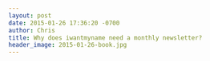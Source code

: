 ```yaml
---
layout: post
date: 2015-01-26 17:36:20 -0700
author: Chris
title: Why does iwantmyname need a monthly newsletter?
header_image: 2015-01-26-book.jpg
---
```


<!-- excerpt —>

Newsletters and blogs. Every corner of the internet seems to now be filled with newsletters and blogs in an ongoing competition for user attention. It's easy to take a cynical view and say that it’s all just unnecessary noise, but in a way, we’re all laying the groundwork for the future of how brands can communicate effectively in a marketplace where competition can literally be created overnight in a bedroom. The reality is that brand culture and the way it’s communicated is one of the last differentiating factors a company has (right after user experience and innovation, I’d say), so it’s hugely important.

But there’s a challenge. Digital startups today are looking to capture global audiences with smaller staffs, more competition, and leaner margins than the analog brands of yore. For example, here at iwantmyname, our current marketing/communications goal is to reach the entirety of the English-speaking world (and beyond) with 11 people and no giant marketing budget speak of. Basically, we've almost exclusively leveraged word-of-mouth to reach customers/visitors in 234 countries (Google Analytics even says we got a visit from N. Korea?)...something we're extremely proud of, but it's a constant grind to spread our message of simplicity even further—in a sincere way.

<!-- /excerpt —>

### Sincerity in brand messaging

Maybe I’m just a naive between-Millennial-and-Gen-Xer (Xennial?), but I often look at advertising as an insincere gesture. When I see display ads, I often think of them as giant billboards trying to subliminally make me like things (I don’t like you, but that cheeseburger looks delicious!). Social marketing is often the same—companies tweet mildly funny tidbits to their followers, hoping for some sort of delightful, friendly response. If their posts were personal notes or direct messages, they’d be charming, but it’s hard to be charmed by a message directed at no one.

There’s just so much noise. 10 tweets a day from each brand, three Facebook posts, display ads, news articles, sponsorships, appearances. As a consumer, I’m not looking for radio silence, I’m just yearning for a way to turn it off most of the week. I like to see innovation and ideas and compatible company cultures, but I don’t have the time or mental capacity to keep up with fifteen brands shouting at me everywhere I go. None of us do. 

So, as an iwantmyname brand ambassador, I feel like the responsible thing to do is to help create a way to deliver our thoughts and innovations without filling people's lives with even more noise—to compress all the clutter into one manageable chunk. In 2015, I really think this is the best way to follow brands.

### Sign up for the monthly newsletter

Most days we (along with so many other brands) publish blog posts, then do some connecting social posts—but it would be crazy to expect anyone to pay attention on a daily basis. If you follow the iwantmyname blog daily, as my mom would say, bless your heart. But let’s be honest…if you’re not a keeping up with the industry on a professional or semi-professional basis, you shouldn’t *have* to be thinking about domains all the time. We designed iwantmyname to be the simplest domain registrar on the internet because we *didn't* want people to have to regularly think about our end. 

We do have some interesting ideas though, and we regularly highlight features and give suggestions that can make lives easier. For example, if you’re looking to host a podcast, we recently added [Simplecast](https://iwantmyname.com/services/podcast/simplecast) to our available plugins. It’s a really neat platform—something we think you should know about. And we often post about new [generic top-level domains (gTLDs)](https://iwantmyname.com/domains/new-gtld-domain-extensions) coming out, which could inspire you to start the next great website. We’re also pretty big on startup culture, so we often write about new tools and thought technologies we find interesting.

So if you want some more of the above, or if you just want to know if our brand aligns with your ideals and priorities, the best/least-intrusive option is to [sign up for our newsletter](https://iwantmyname.com/monthly). Sure, it’s yet another thing  to sign up for, but in a way it sets you free. After you sign up, you can be certain we’ll deliver you our latest thoughts in one easily deletable email (seriously, one click and it’s gone), and after that, you can go back to thinking about whatever it is you should be thinking about—like your job, your family, or your hobby du jour.

Then, for more instant coverage, our social platforms (like [Twitter](https://twitter.com/iwantmyname) or [Facebook](https://www.facebook.com/iwantmyname)) work great. Our general social strategy is to only spread thoughts—and very few good thoughts can be condensed to 140 characters—so 1-3 times a day we post links to blogs we’ve written, plus the occasional update, and that’s about it. If you see something you find interesting, click on it, but if you don’t, don't sweat it.

***

### Stats also seem to support a monthly newsletter

I imagine it’s pretty clear by now that I prefer newsletters as the content driver for most brands, but the stats seem to support that thinking as well. If you’ve been an iwantmyname customer for a while, you’ve probably seen the yearly newsletter we send to remind people of our existence (we send it to every customer). Here are some stats from the end-of-2014 edition.

+ Sent to 99,960 mailboxes
+ 29.2% open rate (vs. the 14.7 industry average, according to MailChimp)

The most clicked items were:

1. the link to subscribe to the [new monthly newsletter](https://iwantmyname.com/monthly)
2. the [December domain discounts](https://iwantmyname.com/domains/special-offer), which tells me that a lot of the people interested in domain discounts aren’t regularly visiting our blog or site—which is perfectly understandable
3. the [link to help](https://docs.google.com/a/ideegeo.com/forms/d/1WzXl1WdMt8eRoH1Kprl5QtRXmX-L4Citp9dYXvzTHUs/viewform) with the iwantmyname API

I can’t say for certain that this is common for newsletters, but the analytics for this particular send seems to support the thinking that our customers would like a monthly edition, and that there are certain topics and tidbits people would like delivered to them on a semi-regular basis. That alone is reason enough to publish a monthly edition, so everything extra is gravy, as they say.

***

### TLDR?

Companies need monthly newsletters because people tend to appreciate news and ideas presented in unobtrusive, easily deletable packages. Brands are unique in that they have a ton of combined knowledge to share, but (I’m serious about this) customers shouldn’t have to spend more than 30 minutes a month to keep up with their latest thought technologies. If you want to follow a brand's blogs and social posts, that’s awesome, but you shouldn’t *have* to. 

So, if you’d like to hear more from us (unobtrusively), be sure to subscribe to our new monthly newsletter, the [iwantmyname:Monthly](https://iwantmyname.com/monthly). We’ll be sending our first edition later on this week, and we think you’ll really like it (and if you don’t, just unsubscribe…[hakuna matata](https://www.youtube.com/watch?v=xB5ceAruYrI)).